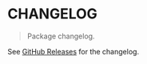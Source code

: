 # CHANGELOG

> Package changelog.

See [GitHub Releases](https://github.com/stdlib-js/random-iter-cauchy/releases) for the changelog.